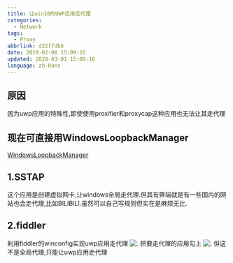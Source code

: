 ```yaml
---
title: 让win10的UWP应用走代理
categories:
  - Network
tags:
  - Proxy
abbrlink: d22ffdb6
date: 2018-02-08 15:09:16
updated: 2020-03-01 15:09:16
language: zh-Hans
---
```


## 原因

因为uwp应用的特殊性,即使使用proxifier和proxycap这种应用也无法让其走代理

## 现在可直接用WindowsLoopbackManager

[WindowsLoopbackManager](https://github.com/tiagonmas/Windows-Loopback-Exemption-Manager)
<!--more-->
## 1.SSTAP

这个应用是创建虚拟网卡,让windows全局走代理.但其有弊端就是有一些国内的网站也会走代理,比如BILIBILI.虽然可以自己写规则但实在是麻烦无比.

## 2.fiddler

利用fiddler的winconfig实现uwp应用走代理
![.](http://blog-1254450445.cossgp.myqcloud.com/WK%290~%29WR%29N79$KZ4HZZTDQ2.png)
把要走代理的应用勾上
![.](http://blog-1254450445.cossgp.myqcloud.com/KT3%28H@%60C63P@2KH_X7C@QDI.png)
但这不是全局代理,只能让uwp应用走代理
